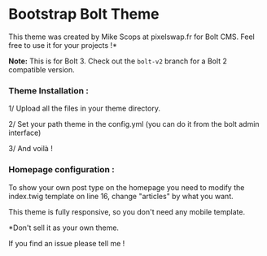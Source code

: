 Bootstrap Bolt Theme
==================


This theme was created by Mike Scops at pixelswap.fr for Bolt CMS. Feel free to use it for your projects !*

**Note:**  This is for Bolt 3. Check out the `bolt-v2` branch for a Bolt 2 compatible version.


### Theme Installation :

1/ Upload all the files in your theme directory.

2/ Set your path theme in the config.yml (you can do it from the bolt admin interface)

3/ And voilà !


### Homepage configuration :

To show your own post type on the homepage you need to modify the index.twig template on line 16, change "articles" by what you want.


This theme is fully responsive, so you don't need any mobile template.

*Don't sell it as your own theme.

If you find an issue please tell me !
